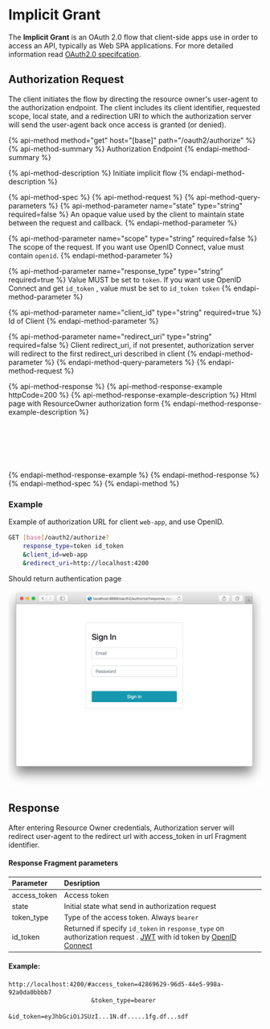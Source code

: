 # Implicit Grant

The **Implicit Grant** is an OAuth 2.0 flow that client-side apps use in order to access an API, typically as Web SPA applications. For more detailed information read [OAuth2.0 specifcation](https://tools.ietf.org/html/rfc6749#section-4.2).

## Authorization Request

The client initiates the flow by directing the resource owner's user-agent to the authorization endpoint. The client includes its client identifier, requested scope, local state, and a redirection URI to which the authorization server will send the user-agent back once access is granted \(or denied\).

{% api-method method="get" host="\[base\]" path="/oauth2/authorize" %}
{% api-method-summary %}
Authorization Endpoint
{% endapi-method-summary %}

{% api-method-description %}
Initiate implicit flow
{% endapi-method-description %}

{% api-method-spec %}
{% api-method-request %}
{% api-method-query-parameters %}
{% api-method-parameter name="state" type="string" required=false %}
An opaque value used by the client to maintain state between the request and callback.
{% endapi-method-parameter %}

{% api-method-parameter name="scope" type="string" required=false %}
The scope of the request. If you want use OpenID Connect, value must contain `openid`. 
{% endapi-method-parameter %}

{% api-method-parameter name="response\_type" type="string" required=true %}
Value MUST be set to `token`. If you want use OpenID Connect and get `id_token` , value must be set to `id_token token`
{% endapi-method-parameter %}

{% api-method-parameter name="client\_id" type="string" required=true %}
Id of Client
{% endapi-method-parameter %}

{% api-method-parameter name="redirect\_uri" type="string" required=false %}
Client redirect\_uri, if not presentet, authorization server will redirect to the first redirect\_uri described in client
{% endapi-method-parameter %}
{% endapi-method-query-parameters %}
{% endapi-method-request %}

{% api-method-response %}
{% api-method-response-example httpCode=200 %}
{% api-method-response-example-description %}
Html page with ResourceOwner authorization form
{% endapi-method-response-example-description %}

```






```
{% endapi-method-response-example %}
{% endapi-method-response %}
{% endapi-method-spec %}
{% endapi-method %}

### Example

Example of authorization URL for client `web-app`, and use OpenID.

```bash
GET [base]/oauth2/authorize?
    response_type=token id_token
    &client_id=web-app
    &redirect_uri=http://localhost:4200
```

Should return authentication page

![Resource Owner authentication page](../.gitbook/assets/screen-shot-2018-10-24-at-16.50.32.png)

## Response

After entering Resource Owner credentials, Authorization server will redirect user-agent to the redirect url with access\_token in url Fragment identifier.

#### Response Fragment parameters

| Parameter | Desription |
| :--- | :--- |
| access\_token | Access token |
| state | Initial state what send in authorization request |
| token\_type | Type of the access token. Always `bearer` |
| id\_token | Returned if specify `id_token` in `response_type`  on authorization request . [JWT](https://jwt.io/) with id token by [OpenID Connect](https://openid.net/specs/openid-connect-core-1_0.html) |

#### **Example:**

```text
http://localhost:4200/#access_token=42869629-96d5-44e5-998a-92a0da0bbbb7
                       &token_type=bearer
                       &id_token=eyJhbGciOiJSUzI...1N.df.....1fg.df...sdf
```


